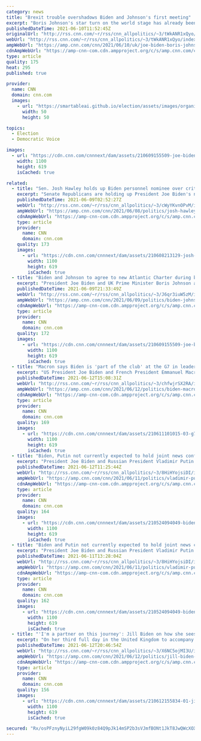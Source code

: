 ```yaml
---
category: news
title: "Brexit trouble overshadows Biden and Johnson's first meeting"
excerpt: "Boris Johnson's star turn on the world stage has already been undermined by his previous greatest accomplishment: Brexit.\n    \n"
publishedDateTime: 2021-06-10T11:52:45Z
originalUrl: "http://rss.cnn.com/~r/rss/cnn_allpolitics/~3/tWkANR1xQyo/index.html"
webUrl: "http://rss.cnn.com/~r/rss/cnn_allpolitics/~3/tWkANR1xQyo/index.html"
ampWebUrl: "https://amp.cnn.com/cnn/2021/06/10/uk/joe-biden-boris-johnson-brexit-northern-ireland-intl/index.html"
cdnAmpWebUrl: "https://amp-cnn-com.cdn.ampproject.org/c/s/amp.cnn.com/cnn/2021/06/10/uk/joe-biden-boris-johnson-brexit-northern-ireland-intl/index.html"
type: article
quality: 175
heat: 295
published: true

provider:
  name: CNN
  domain: cnn.com
  images:
    - url: "https://smartableai.github.io/election/assets/images/organizations/cnn.com-50x50.jpg"
      width: 50
      height: 50

topics:
  - Election
  - Democratic Voice

images:
  - url: "https://cdn.cnn.com/cnnnext/dam/assets/210609155509-joe-biden-boris-johnson-split-super-tease.jpg"
    width: 1100
    height: 619
    isCached: true

related:
  - title: "Sen. Josh Hawley holds up Biden personnel nominee over critical race theory"
    excerpt: "Senate Republicans are holding up President Joe Biden's nominee to lead the Office of Personnel Management over concerns about her stance on critical race theory.\n    \n"
    publishedDateTime: 2021-06-09T02:52:27Z
    webUrl: "http://rss.cnn.com/~r/rss/cnn_allpolitics/~3/cWyYKvnOPvM/index.html"
    ampWebUrl: "https://amp.cnn.com/cnn/2021/06/08/politics/josh-hawley-kiran-ahuja-critical-race-theory/index.html"
    cdnAmpWebUrl: "https://amp-cnn-com.cdn.ampproject.org/c/s/amp.cnn.com/cnn/2021/06/08/politics/josh-hawley-kiran-ahuja-critical-race-theory/index.html"
    type: article
    provider:
      name: CNN
      domain: cnn.com
    quality: 173
    images:
      - url: "https://cdn.cnn.com/cnnnext/dam/assets/210608213129-josh-hawley-kiran-ahuja-critical-race-theory-restricted-super-tease.jpg"
        width: 1100
        height: 619
        isCached: true
  - title: "Biden and Johnson to agree to new Atlantic Charter during bilateral meeting "
    excerpt: "President Joe Biden and UK Prime Minister Boris Johnson are expected on Thursday to agree to a new Atlantic Charter modeled on the historic declaration made by President Franklin D. Roosevelt and Prime Minister Winston Churchill in 1941 that set out American and British goals for the world after the"
    publishedDateTime: 2021-06-09T21:33:49Z
    webUrl: "http://rss.cnn.com/~r/rss/cnn_allpolitics/~3/J6qr3iuW5zM/index.html"
    ampWebUrl: "https://amp.cnn.com/cnn/2021/06/09/politics/biden-johnson-atlantic-treaty/index.html"
    cdnAmpWebUrl: "https://amp-cnn-com.cdn.ampproject.org/c/s/amp.cnn.com/cnn/2021/06/09/politics/biden-johnson-atlantic-treaty/index.html"
    type: article
    provider:
      name: CNN
      domain: cnn.com
    quality: 172
    images:
      - url: "https://cdn.cnn.com/cnnnext/dam/assets/210609155509-joe-biden-boris-johnson-split-super-tease.jpg"
        width: 1100
        height: 619
        isCached: true
  - title: "Macron says Biden is 'part of the club' at the G7 in leaders' first formal meeting"
    excerpt: "US President Joe Biden and French President Emmanuel Macron held their first formal in-person meeting on Saturday, touching on the coronavirus pandemic, NATO and climate change.\n    \n"
    publishedDateTime: 2021-06-12T15:08:31Z
    webUrl: "http://rss.cnn.com/~r/rss/cnn_allpolitics/~3/chfwjrSX2RA/index.html"
    ampWebUrl: "https://amp.cnn.com/cnn/2021/06/12/politics/biden-macron-bilateral-g7/index.html"
    cdnAmpWebUrl: "https://amp-cnn-com.cdn.ampproject.org/c/s/amp.cnn.com/cnn/2021/06/12/politics/biden-macron-bilateral-g7/index.html"
    type: article
    provider:
      name: CNN
      domain: cnn.com
    quality: 169
    images:
      - url: "https://cdn.cnn.com/cnnnext/dam/assets/210611101015-03-g7-biden-macron-super-tease.jpg"
        width: 1100
        height: 619
        isCached: true
  - title: "Biden, Putin not currently expected to hold joint news conference following meeting next week"
    excerpt: "President Joe Biden and Russian President Vladimir Putin are not currently expected to hold a joint press conference following their high-stakes summit in Geneva, Switzerland, next week, two US officials familiar with the matter said.\n    \n"
    publishedDateTime: 2021-06-12T11:25:44Z
    webUrl: "http://rss.cnn.com/~r/rss/cnn_allpolitics/~3/8HiHYojsiDI/index.html"
    ampWebUrl: "https://amp.cnn.com/cnn/2021/06/11/politics/vladimir-putin-joe-biden-press-conference/index.html"
    cdnAmpWebUrl: "https://amp-cnn-com.cdn.ampproject.org/c/s/amp.cnn.com/cnn/2021/06/11/politics/vladimir-putin-joe-biden-press-conference/index.html"
    type: article
    provider:
      name: CNN
      domain: cnn.com
    quality: 164
    images:
      - url: "https://cdn.cnn.com/cnnnext/dam/assets/210524094049-biden-putin-split-super-tease.jpg"
        width: 1100
        height: 619
        isCached: true
  - title: "Biden and Putin not currently expected to hold joint news conference following meeting next week"
    excerpt: "President Joe Biden and Russian President Vladimir Putin are not currently expected to hold a joint press conference following their high-stakes summit in Geneva, Switzerland, next week, two US officials familiar with the matter said.\n    \n"
    publishedDateTime: 2021-06-11T13:28:04Z
    webUrl: "http://rss.cnn.com/~r/rss/cnn_allpolitics/~3/8HiHYojsiDI/index.html"
    ampWebUrl: "https://amp.cnn.com/cnn/2021/06/11/politics/vladimir-putin-joe-biden-press-conference/index.html"
    cdnAmpWebUrl: "https://amp-cnn-com.cdn.ampproject.org/c/s/amp.cnn.com/cnn/2021/06/11/politics/vladimir-putin-joe-biden-press-conference/index.html"
    type: article
    provider:
      name: CNN
      domain: cnn.com
    quality: 162
    images:
      - url: "https://cdn.cnn.com/cnnnext/dam/assets/210524094049-biden-putin-split-super-tease.jpg"
        width: 1100
        height: 619
        isCached: true
  - title: "'I'm a partner on this journey': Jill Biden on how she sees her role as first lady during debut foreign trip"
    excerpt: "On her third full day in the United Kingdom to accompany President Joe Biden on his first G7 Summit, Jill Biden peeled off from her husband, and the rest of the program's leader-spouse events, for a solo excursion of her own -- one of several the first lady has taken while abroad that highlight the importance"
    publishedDateTime: 2021-06-12T20:46:54Z
    webUrl: "http://rss.cnn.com/~r/rss/cnn_allpolitics/~3/X6NC5ojMI3U/index.html"
    ampWebUrl: "https://amp.cnn.com/cnn/2021/06/12/politics/jill-biden-first-lady-g7-veterans/index.html"
    cdnAmpWebUrl: "https://amp-cnn-com.cdn.ampproject.org/c/s/amp.cnn.com/cnn/2021/06/12/politics/jill-biden-first-lady-g7-veterans/index.html"
    type: article
    provider:
      name: CNN
      domain: cnn.com
    quality: 156
    images:
      - url: "https://cdn.cnn.com/cnnnext/dam/assets/210612155834-01-jill-biden-first-lady-g7-veterans-super-tease.jpg"
        width: 1100
        height: 619
        isCached: true

secured: "Rx/osPFznyNyiL29fgW09k0z84Q9pJk14mSP2b3sVJmfBONt1JkT8JwQWcXOXhdUA0/O25rv0X9Ly4lNBCQuAFWUX0ZQzRoDQAeL/cO+3elU2NQpoGVLgHmyIy0tbrWE0tfBPbeB6mYaeaXKGFyHNtxlEepp5o9W/vAlsQMLH4C8/DwsoP4esKdaLScrM15wjoIRW92f5J/UnvD2DudpOmk9u9B3ZnnkqNhpMKYRBy5nm314SkVShHutJUV0lgeRHiot/si/Ar3mZPFbUTG2TNguc1tZmrOsAo6cqMfz+jQ+h5y2VOjU/C2Cbw4sXXGq3DvTb0ITR8kKFK51BCvbA+KOCWQ+W9+n7Vkbc0o68iE=;ExQMsdmAwZg8mk4z0VbH5g=="
---
```


